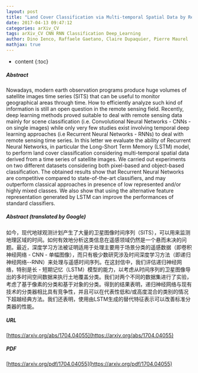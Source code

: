 ```yaml
---
layout: post
title: "Land Cover Classification via Multi-temporal Spatial Data by Recurrent Neural Networks"
date: 2017-04-13 09:47:12
categories: arXiv_CV
tags: arXiv_CV CNN RNN Classification Deep_Learning
author: Dino Ienco, Raffaele Gaetano, Claire Dupaquier, Pierre Maurel
mathjax: true
---
```


* content
{:toc}

##### Abstract
Nowadays, modern earth observation programs produce huge volumes of satellite images time series (SITS) that can be useful to monitor geographical areas through time. How to efficiently analyze such kind of information is still an open question in the remote sensing field. Recently, deep learning methods proved suitable to deal with remote sensing data mainly for scene classification (i.e. Convolutional Neural Networks - CNNs - on single images) while only very few studies exist involving temporal deep learning approaches (i.e Recurrent Neural Networks - RNNs) to deal with remote sensing time series. In this letter we evaluate the ability of Recurrent Neural Networks, in particular the Long-Short Term Memory (LSTM) model, to perform land cover classification considering multi-temporal spatial data derived from a time series of satellite images. We carried out experiments on two different datasets considering both pixel-based and object-based classification. The obtained results show that Recurrent Neural Networks are competitive compared to state-of-the-art classifiers, and may outperform classical approaches in presence of low represented and/or highly mixed classes. We also show that using the alternative feature representation generated by LSTM can improve the performances of standard classifiers.

##### Abstract (translated by Google)
如今，现代地球观测计划产生了大量的卫星图像时间序列（SITS），可以用来监测地理区域的时间。如何有效地分析这类信息在遥感领域仍然是一个悬而未决的问题。最近，深度学习方法被证明适用于处理主要用于场景分类的遥感数据（即卷积神经网络 -  CNN  - 单幅图像），而只有极少数研究涉及时间深度学习方法（即递归神经网络--RNN）来处理与遥感时间序列。在这封信中，我们评估递归神经网络，特别是长 - 短期记忆（LSTM）模型的能力，以考虑从时间序列的卫星图像导出的多时间空间数据来执行土地覆盖分类。我们对两个不同的数据集进行了实验，考虑了基于像素的分类和基于对象的分类。得到的结果表明，递归神经网络与现有技术的分类器相比具有竞争性，并且可以在代表性低和/或高度混合的类别的情况下超越经典方法。我们还表明，使用由LSTM生成的替代特征表示可以改善标准分类器的性能。

##### URL
[https://arxiv.org/abs/1704.04055](https://arxiv.org/abs/1704.04055)

##### PDF
[https://arxiv.org/pdf/1704.04055](https://arxiv.org/pdf/1704.04055)

